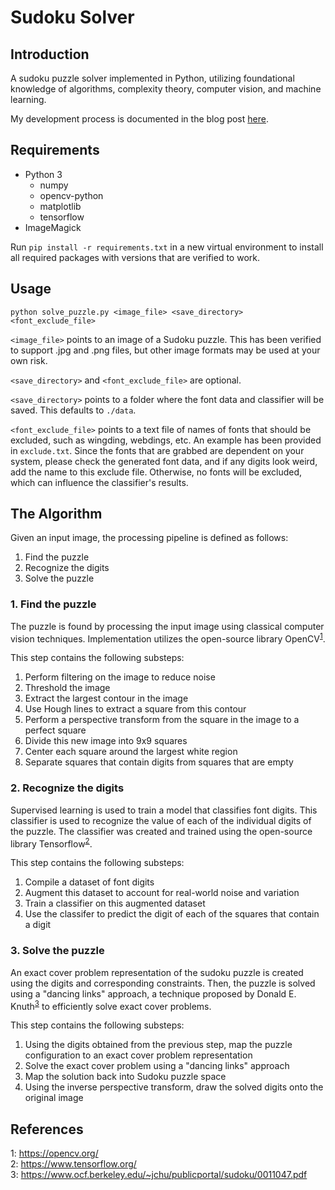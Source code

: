# Sudoku Solver

## Introduction
A sudoku puzzle solver implemented in Python, utilizing foundational knowledge of algorithms, complexity theory, computer vision, and machine learning.

My development process is documented in the blog post [here](https://alexoshin.github.io/posts/sudoku-solver/).

## Requirements
* Python 3
    * numpy
    * opencv-python
    * matplotlib
    * tensorflow
* ImageMagick

Run ```pip install -r requirements.txt``` in a new virtual environment to install all required packages with versions that are verified to work.

## Usage

```python solve_puzzle.py <image_file> <save_directory> <font_exclude_file>```

```<image_file>``` points to an image of a Sudoku puzzle. This has been verified to support .jpg and .png files, but other image formats may be used at your own risk.

```<save_directory>``` and ```<font_exclude_file>``` are optional.

```<save_directory>``` points to a folder where the font data and classifier will be saved. This defaults to ```./data```.

```<font_exclude_file>``` points to a text file of names of fonts that should be excluded, such as wingding, webdings, etc. An example has been provided in ```exclude.txt```. Since the fonts that are grabbed are dependent on your system, please check the generated font data, and if any digits look weird, add the name to this exclude file. Otherwise, no fonts will be excluded, which can influence the classifier's results.

## The Algorithm

Given an input image, the processing pipeline is defined as follows:
1. Find the puzzle
2. Recognize the digits
3. Solve the puzzle

### 1. Find the puzzle
The puzzle is found by processing the input image using classical computer vision techniques.  Implementation utilizes the open-source library OpenCV<sup>[1](#opencv)</sup>.

This step contains the following substeps:

1. Perform filtering on the image to reduce noise
2. Threshold the image
3. Extract the largest contour in the image
4. Use Hough lines to extract a square from this contour
5. Perform a perspective transform from the square in the image to a perfect square
6. Divide this new image into 9x9 squares
7. Center each square around the largest white region
8. Separate squares that contain digits from squares that are empty

### 2. Recognize the digits
Supervised learning is used to train a model that classifies font digits. This classifier is used to recognize the value of each of the individual digits of the puzzle. The classifier was created and trained using the open-source library Tensorflow<sup>[2](#tensorflow)</sup>.

This step contains the following substeps:

1. Compile a dataset of font digits
2. Augment this dataset to account for real-world noise and variation
3. Train a classifier on this augmented dataset
4. Use the classifer to predict the digit of each of the squares that contain a digit

### 3. Solve the puzzle
An exact cover problem representation of the sudoku puzzle is created using the digits and corresponding constraints. Then, the puzzle is solved using a "dancing links" approach, a technique proposed by Donald E. Knuth<sup>[3](#knuth)</sup> to efficiently solve exact cover problems.

This step contains the following substeps:

1. Using the digits obtained from the previous step, map the puzzle configuration to an exact cover problem representation
2. Solve the exact cover problem using a "dancing links" approach
3. Map the solution back into Sudoku puzzle space
3. Using the inverse perspective transform, draw the solved digits onto the original image

## References
<a name="opencv">1</a>: https://opencv.org/  
<a name="tensorflow">2</a>: https://www.tensorflow.org/  
<a name="knuth">3</a>: https://www.ocf.berkeley.edu/~jchu/publicportal/sudoku/0011047.pdf  
